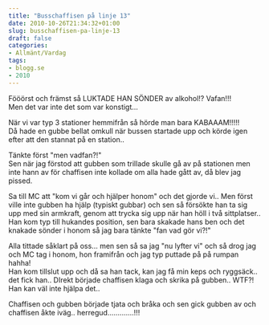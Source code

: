 ```yaml
---
title: "Busschaffisen på linje 13"
date: 2010-10-26T21:34:32+01:00
slug: busschaffisen-pa-linje-13
draft: false
categories:
- Allmänt/Vardag
tags:
- blogg.se
- 2010
---
```

Fööörst och främst så LUKTADE HAN SÖNDER av alkohol!? Vafan!!!  
Men det var inte det som var konstigt...  
  
När vi var typ 3 stationer hemmifrån så hörde man bara KABAAAM!!!!!  
Då hade en gubbe bellat omkull när bussen startade upp och körde igen efter att den stannat på en station..  
  
Tänkte först "men vadfan?!"  
Sen när jag förstod att gubben som trillade skulle gå av på stationen men inte hann av för chaffisen inte kollade om alla hade gått av, då blev jag pissed.  
  
Sa till MC att "kom vi går och hjälper honom" och det gjorde vi.. Men först ville inte gubben ha hjälp (typiskt gubbar) och sen så försökte han ta sig upp med sin armkraft, genom att trycka sig upp när han höll i två sittplatser.. Han kom typ till hukandes position, sen bara skakade hans ben och det knakade sönder i honom så jag bara tänkte "fan vad gör vi?!"  
  
Alla tittade såklart på oss... men sen så sa jag "nu lyfter vi" och så drog jag och MC tag i honom, hon framifrån och jag typ puttade på på rumpan hahha!  
Han kom tillslut upp och då sa han tack, kan jag få min keps och ryggsäck.. det fick han.. DIrekt började chaffisen klaga och skrika på gubben.. WTF?! Han kan väl inte hjälpa det..  
  
Chaffisen och gubben började tjata och bråka och sen gick gubben av och chaffisen åkte iväg.. herregud.............!!!